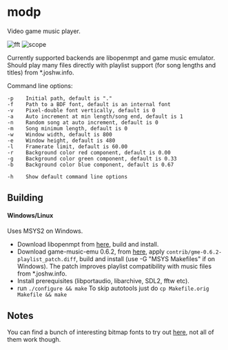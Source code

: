 # modp

Video game music player.

![fft](https://github.com/intealls/modp/blob/master/fft.gif "fft")
![scope](https://github.com/intealls/modp/blob/master/scope.gif "scope")

Currently supported backends are libopenmpt and game music emulator. Should play many files directly with playlist support (for song lengths and titles) from  \*.joshw.info.

Command line options:

```
-p    Initial path, default is "."
-f    Path to a BDF font, default is an internal font
-v    Pixel-double font vertically, default is 0
-a    Auto increment at min length/song end, default is 1
-n    Random song at auto increment, default is 0
-m    Song minimum length, default is 0
-w    Window width, default is 800
-e    Window height, default is 480
-l    Framerate limit, default is 60.00
-r    Background color red component, default is 0.00
-g    Background color green component, default is 0.33
-b    Background color blue component, default is 0.67

-h    Show default command line options
```

## Building

#### Windows/Linux

Uses MSYS2 on Windows.

- Download libopenmpt from [here](https://lib.openmpt.org/libopenmpt/download), build and install.
- Download game-music-emu 0.6.2, from [here](https://bitbucket.org/mpyne/game-music-emu/downloads), apply `contrib/gme-0.6.2-playlist_patch.diff`, build and install (use -G "MSYS Makefiles" if on Windows). The patch improves playlist compatibility with music files from \*.joshw.info.
- Install prerequisites (libportaudio, libarchive, SDL2, fftw etc).
- run `./configure && make`
To skip autotools just do `cp Makefile.orig Makefile && make`
## Notes

You can find a bunch of interesting bitmap fonts to try out [here](https://github.com/Tecate/bitmap-fonts), not all of them work though.
